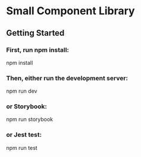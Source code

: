 # Small Component Library

## Getting Started

### First, run npm install:

npm install

### Then, either run the development server:

npm run dev

### or Storybook:

npm run storybook

### or Jest test:

npm run test
